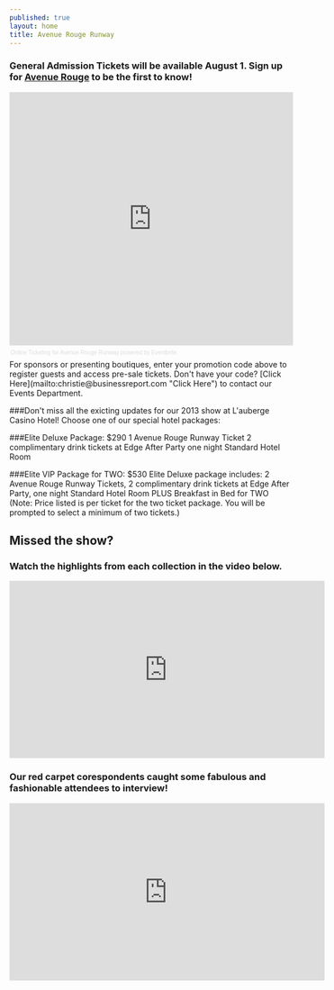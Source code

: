 ```yaml
---
published: true
layout: home
title: Avenue Rouge Runway
---
```


### General Admission Tickets will be available August 1. Sign up for [Avenue Rouge](http://www.225batonrouge.com/section/avenuerouge#signup "Avenue Rouge") to be the first to know!
<!-- Eventbrite Ticket Sales -->
<div style="width:100%; text-align:left;" ><iframe src="http://www.eventbrite.com/tickets-external?eid=7082920205&ref=etckt&v=2" frameborder="0" height="450" width="100%" vspace="0" hspace="0" marginheight="5" marginwidth="5" scrolling="auto" allowtransparency="true"></iframe><div style="font-family:Helvetica, Arial; font-size:10px; padding:5px 0 5px; margin:2px; width:100%; text-align:left;" ><a style="color:#ddd; text-decoration:none;" target="_blank" href="http://www.eventbrite.com/r/etckt">Online Ticketing</a><span style="color:#ddd;"> for </span><a style="color:#ddd; text-decoration:none;" target="_blank" href="http://avenuerougerunway.eventbrite.com?ref=etckt">Avenue Rouge Runway</a> <span style="color:#ddd;">powered by</span> <a style="color:#ddd; text-decoration:none;" target="_blank" href="http://www.eventbrite.com?ref=etckt">Eventbrite</a></div></div>
For sponsors or presenting boutiques, enter your promotion code above to register guests and access pre-sale tickets. Don't have your code? [Click Here](mailto:christie@businessreport.com "Click Here") to contact our Events Department.

###Don't miss all the exicting updates for our 2013 show at L'auberge Casino Hotel! Choose one of our special hotel packages:

###Elite Deluxe Package: $290
1 Avenue Rouge Runway Ticket
2 complimentary drink tickets at Edge After Party
one night Standard Hotel Room

###Elite VIP Package for TWO: $530
Elite Deluxe package includes: 2 Avenue Rouge Runway Tickets, 2 complimentary drink tickets at Edge After Party, one night Standard Hotel Room PLUS Breakfast in Bed for TWO (Note: Price listed is per ticket for the two ticket package. You will be prompted to select a minimum of two tickets.)

## Missed the show? 
### Watch the highlights from each collection in the video below.
<iframe width="560" height="315" src="http://www.youtube.com/embed/vJBF1O5i1Ew?rel=0" frameborder="0" allowfullscreen></iframe>

### Our red carpet corespondents caught some fabulous and fashionable attendees to interview!
<iframe width="560" height="315" src="http://www.youtube.com/embed/AGNSOWL353U" frameborder="0" allowfullscreen></iframe>
